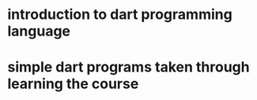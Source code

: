 # introduction to dart programming language
# simple dart programs taken through learning the course
